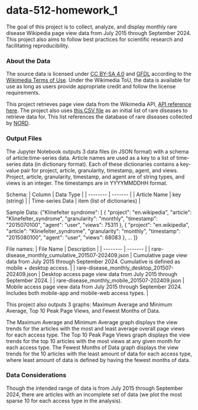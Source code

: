 # data-512-homework_1
The goal of this project is to collect, analyze, and display monthly rare disease Wikipedia page view data from July 2015 through September 2024. This project also aims to follow best practices for scientific research and facilitating reproducibility. 

### About the Data
The source data is licensed under [CC BY-SA 4.0](https://creativecommons.org/licenses/by-sa/4.0/deed.en) and [GFDL](https://www.gnu.org/copyleft/fdl.html) according to the [Wikimedia Terms of Use](https://foundation.wikimedia.org/wiki/Policy:Terms_of_Use). Under the Wikimedia ToU, the data is available for use as long as users provide appropriate credit and follow the license requirements.

This project retrieves page view data from the Wikimedia API, [API reference here](https://doc.wikimedia.org/generated-data-platform/aqs/analytics-api/).
The project also uses [this CSV file](https://drive.google.com/file/d/15_FiKhBgXB2Ch9c0gAGYzKjF0DBhEPlY/view?usp=sharing) as an initial list of rare diseases to retrieve data for. This list references the database of rare diseases collected by [NORD](https://rarediseases.org).

### Output Files
The Jupyter Notebook outputs 3 data files (in JSON format) with a schema of article:time-series data. Article names are used as a key to a list of time-series data (in dictionary format). Each of these dictionaries contains a key-value pair for project, article, granularity, timestamp, agent, and views. Project, article, granularity, timestamp, and agent are of string types, and views is an integer. The timestamps are in YYYYMMDDHH format.

Schema:
| Column    | Data Type |
| -------- | ------- |
| Article Name | key (string) | 
| Time-series Data | item (list of dictionaries) |

Sample Data:
{"Klinefelter syndrome": [
            {
                "project": "en.wikipedia",
                "article": "Klinefelter_syndrome",
                "granularity": "monthly",
                "timestamp": "2015070100",
                "agent": "user",
                "views": 75311
            },
            {
                "project": "en.wikipedia",
                "article": "Klinefelter_syndrome",
                "granularity": "monthly",
                "timestamp": "2015080100",
                "agent": "user",
                "views": 68083
            }, ... ]}

File names:
| File Name   | Description |
| -------- | ------- |
| rare-disease_monthly_cumulative_201507-202409.json | Cumulative page view data from July 2015 through September 2024. Cumulative is defined as mobile + desktop access. |
| rare-disease_monthly_desktop_201507-202409.json | Desktop access page view data from July 2015 through September 2024. |
| rare-disease_monthly_mobile_201507-202409.json | Mobile access page view data from July 2015 through September 2024. Includes both mobile-app and mobile-web access types. |

This project also outputs 3 graphs: Maximum Average and Minimum Average, Top 10 Peak Page Views, and Fewest Months of Data.

The Maximum Average and Minimum Average graph displays the view trends for the articles with the most and least average overall page views for each access type.
The Top 10 Peak Page Views graph displays the view trends for the top 10 articles with the most views at any given month for each access type.
The Fewest Months of Data graph displays the view trends for the 10 articles with the least amount of data for each access type, where least amount of data is defined by having the fewest months of data.

### Data Considerations
Though the intended range of data is from July 2015 through September 2024, there are articles with an incomplete set of data (we plot the most sparse 10 for each access type in the analysis).


